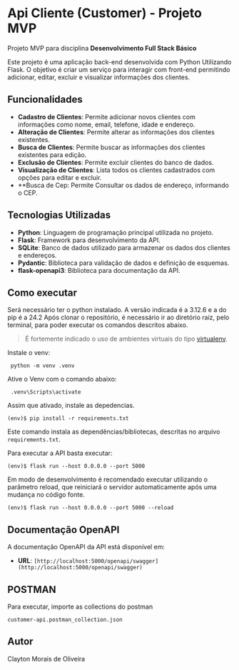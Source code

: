 # Api Cliente (Customer) - Projeto MVP

Projeto MVP para disciplina **Desenvolvimento Full Stack Básico** 

Este projeto é uma aplicação back-end desenvolvida com Python Utilizando Flask. O objetivo é criar um serviço para interagir com front-end permitindo adicionar, editar, excluir e visualizar informações dos clientes.


## Funcionalidades

- **Cadastro de Clientes**: Permite adicionar novos clientes com informações como nome, email, telefone, idade e endereço.
- **Alteração de Clientes**: Permite alterar as informações dos clientes existentes.
- **Busca de Clientes**: Permite buscar as informações dos clientes existentes para edição.
- **Exclusão de Clientes**: Permite excluir clientes do banco de dados.
- **Visualização de Clientes**: Lista todos os clientes cadastrados com opções para editar e excluir.
- **Busca de Cep: Permite Consultar os dados de endereço, informando o CEP.

## Tecnologias Utilizadas

- **Python**: Linguagem de programação principal utilizada no projeto.
- **Flask**: Framework para desenvolvimento da API.
- **SQLite**: Banco de dados utilizado para armazenar os dados dos clientes e endereços.
- **Pydantic**: Biblioteca para validação de dados e definição de esquemas.
- **flask-openapi3**: Biblioteca para documentação da API.

## Como executar 

Será necessário ter o python instalado. A versão indicada é a 3.12.6 e a do pip é a 24.2
Após clonar o repositório, é necessário ir ao diretório raiz, pelo terminal, para poder executar os comandos descritos abaixo.

> É fortemente indicado o uso de ambientes virtuais do tipo [virtualenv](https://virtualenv.pypa.io/en/latest/installation.html).

Instale o venv:

```
 python -m venv .venv 
```

Ative o Venv com o comando abaixo:

```
 .venv\Scripts\activate
```

Assim que ativado, instale as depedencias.

```
(env)$ pip install -r requirements.txt
```

Este comando instala as dependências/bibliotecas, descritas no arquivo `requirements.txt`.

Para executar a API  basta executar:

```
(env)$ flask run --host 0.0.0.0 --port 5000
```

Em modo de desenvolvimento é recomendado executar utilizando o parâmetro reload, que reiniciará o servidor
automaticamente após uma mudança no código fonte. 

```
(env)$ flask run --host 0.0.0.0 --port 5000 --reload
```

## Documentação OpenAPI

A documentação OpenAPI da API está disponível em:

- **URL**: `[http://localhost:5000/openapi/swagger](http://localhost:5000/openapi/swagger)`


## POSTMAN

Para executar, importe as collections do postman 

```
customer-api.postman_collection.json
```

## Autor
Clayton Morais de Oliveira
